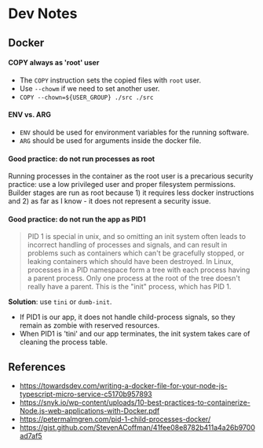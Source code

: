 # Dev Notes

## Docker

#### COPY always as 'root' user
- The `COPY` instruction sets the copied files with `root` user.
- Use `--chowm` if we need to set another user.
- `COPY --chown=${USER_GROUP} ./src ./src`

#### ENV vs. ARG
- `ENV` should be used for environment variables for the running software.
- `ARG` should be used for arguments inside the docker file.

#### Good practice: do not run processes as root
Running processes in the container as the root user is a precarious security practice: use a low privileged user and proper filesystem permissions. Builder stages are run as root because 1) it requires less docker instructions and 2) as far as I know - it does not represent a security issue. 

#### Good practice: do not run the app as PID1
> PID 1 is special in unix, and so omitting an init system often leads to incorrect handling of processes and signals, and can result in problems such as containers which can't be gracefully stopped, or leaking containers which should have been destroyed. In Linux, processes in a PID namespace form a tree with each process having a parent process. Only one process at the root of the tree doesn't really have a parent. This is the "init" process, which has PID 1.

**Solution**: use `tini` or `dumb-init`.
- If PID1 is our app, it does not handle child-process signals, so they remain as zombie with reserved resources.
- When PID1 is 'tini' and our app terminates, the init system takes care of cleaning the process table.



## References
- https://towardsdev.com/writing-a-docker-file-for-your-node-js-typescript-micro-service-c5170b957893
- https://snyk.io/wp-content/uploads/10-best-practices-to-containerize-Node.js-web-applications-with-Docker.pdf
- https://petermalmgren.com/pid-1-child-processes-docker/
- https://gist.github.com/StevenACoffman/41fee08e8782b411a4a26b9700ad7af5
